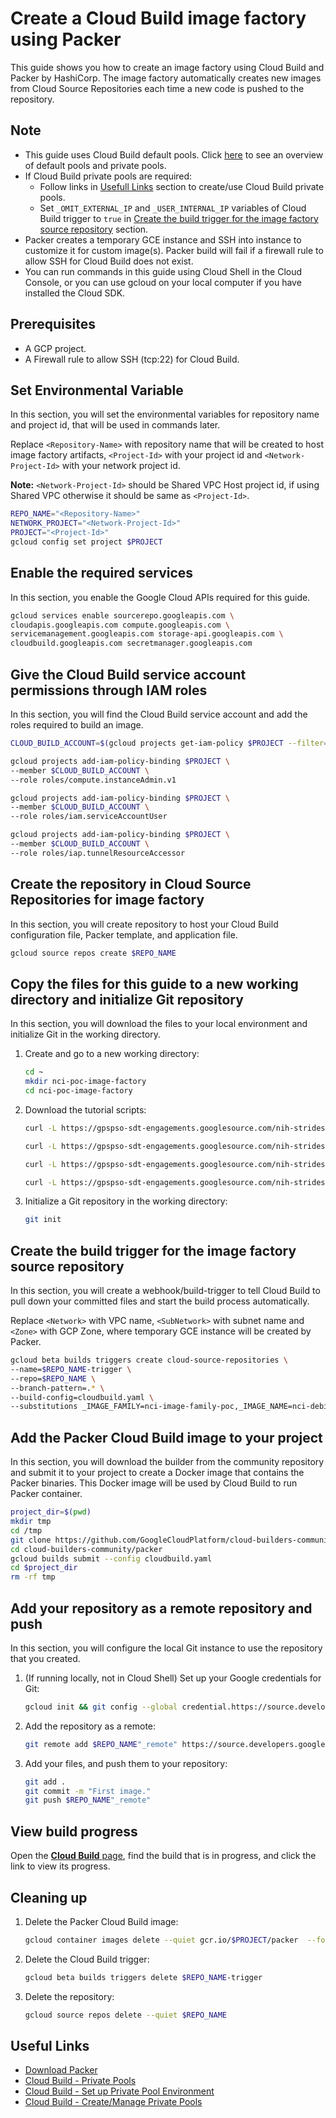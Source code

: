# Create a Cloud Build image factory using Packer

This guide shows you how to create an image factory using Cloud Build and Packer by HashiCorp. The image factory automatically creates new images from Cloud Source Repositories each time a new code is pushed to the repository.

## Note

* This guide uses Cloud Build default pools. Click [here](https://cloud.google.com/build/docs/private-pools/private-pools-overview#overview_of_default_pools_and_private_pools) to see an overview of default pools and private pools.
* If Cloud Build private pools are required:
  * Follow links in [Usefull Links](#useful-links) section to create/use Cloud Build private pools.
  * Set `_OMIT_EXTERNAL_IP` and `_USER_INTERNAL_IP` variables of Cloud Build trigger to `true` in [Create the build trigger for the image factory source repository](#create-the-build-trigger-for-the-image-factory-source-repository) section.
* Packer creates a temporary GCE instance and SSH into instance to customize it for custom image(s). Packer build will fail if a firewall rule to allow SSH for Cloud Build does not exist.
* You can run commands in this guide using Cloud Shell in the Cloud Console, or you can use gcloud on your local computer if you have installed the Cloud SDK.

## Prerequisites

* A GCP project.
* A Firewall rule to allow SSH (tcp:22) for Cloud Build.

## Set Environmental Variable

In this section, you will set the environmental variables for repository name and project id, that will be used in commands later.

Replace `<Repository-Name>` with repository name that will be created to host image factory artifacts, `<Project-Id>` with your project id and `<Network-Project-Id>` with your network project id.

**Note:** `<Network-Project-Id>` should be Shared VPC Host project id, if using Shared VPC otherwise it should be same as `<Project-Id>`.

```bash
REPO_NAME="<Repository-Name>"
NETWORK_PROJECT="<Network-Project-Id>"
PROJECT="<Project-Id>"
gcloud config set project $PROJECT
```

## Enable the required services

In this section, you enable the Google Cloud APIs required for this guide.

```bash
gcloud services enable sourcerepo.googleapis.com \
cloudapis.googleapis.com compute.googleapis.com \
servicemanagement.googleapis.com storage-api.googleapis.com \
cloudbuild.googleapis.com secretmanager.googleapis.com
```

## Give the Cloud Build service account permissions through IAM roles

In this section, you will find the Cloud Build service account and add the roles required to build an image.

```bash
CLOUD_BUILD_ACCOUNT=$(gcloud projects get-iam-policy $PROJECT --filter="(bindings.role:roles/cloudbuild.builds.builder)"  --flatten="bindings[].members" --format="value(bindings.members[])")

gcloud projects add-iam-policy-binding $PROJECT \
--member $CLOUD_BUILD_ACCOUNT \
--role roles/compute.instanceAdmin.v1

gcloud projects add-iam-policy-binding $PROJECT \
--member $CLOUD_BUILD_ACCOUNT \
--role roles/iam.serviceAccountUser

gcloud projects add-iam-policy-binding $PROJECT \
--member $CLOUD_BUILD_ACCOUNT \
--role roles/iap.tunnelResourceAccessor
```

## Create the repository in Cloud Source Repositories for image factory

In this section, you will create repository to host your Cloud Build configuration file, Packer template, and application file.

```bash
gcloud source repos create $REPO_NAME
```

## Copy the files for this guide to a new working directory and initialize Git repository

In this section, you will download the files to your local environment and initialize Git in the working directory.

1. Create and go to a new working directory:

    ```bash
    cd ~
    mkdir nci-poc-image-factory
    cd nci-poc-image-factory
    ```

2. Download the tutorial scripts:

    ```bash
    curl -L https://gpspso-sdt-engagements.googlesource.com/nih-strides/nci-cd-poc/+/refs/heads/master/packer/cloudbuild.yaml >cloudbuild.yaml

    curl -L https://gpspso-sdt-engagements.googlesource.com/nih-strides/nci-cd-poc/+/refs/heads/master/packer/main.pkr.hcl >main.pkr.hcl

    curl -L https://gpspso-sdt-engagements.googlesource.com/nih-strides/nci-cd-poc/+/refs/heads/master/packer/variables.pkr.hcl >variables.pkr.hcl

    curl -L https://gpspso-sdt-engagements.googlesource.com/nih-strides/nci-cd-poc/+/refs/heads/master/packer/index.html >index.html
    ```

3. Initialize a Git repository in the working directory:

    ```bash
    git init
    ```

## Create the build trigger for the image factory source repository

In this section, you will create a webhook/build-trigger to tell Cloud Build to pull down your committed files and start the build process automatically.

Replace `<Network>` with VPC name, `<SubNetwork>` with subnet name and `<Zone>` with GCP Zone, where temporary GCE instance will be created by Packer.

```bash
gcloud beta builds triggers create cloud-source-repositories \
--name=$REPO_NAME-trigger \
--repo=$REPO_NAME \
--branch-pattern=.* \
--build-config=cloudbuild.yaml \
--substitutions _IMAGE_FAMILY=nci-image-family-poc,_IMAGE_NAME=nci-debian-poc-image,_NETWORK_PROJECT_ID=$NETWORK_PROJECT,_NETWORK=<Network>,_SUBNETWORK=<SubNetwork>,_ZONE=<Zone>,_PROJECT_ID=$PROJECT,_SOURCE_IMAGE_FAMILY=debian-10,_SSH_USER=packer,_OMIT_EXTERNAL_IP=false,_USER_INTERNAL_IP=false
```

## Add the Packer Cloud Build image to your project

In this section, you will download the builder from the community repository and submit it to your project to create a Docker image that contains the Packer binaries. This Docker image will be used by Cloud Build to run Packer container.

```bash
project_dir=$(pwd)
mkdir tmp
cd /tmp
git clone https://github.com/GoogleCloudPlatform/cloud-builders-community.git
cd cloud-builders-community/packer
gcloud builds submit --config cloudbuild.yaml
cd $project_dir
rm -rf tmp
```

## Add your repository as a remote repository and push

In this section, you will configure the local Git instance to use the repository that you created.

1. (If running locally, not in Cloud Shell) Set up your Google credentials for Git:

    ```bash
    gcloud init && git config --global credential.https://source.developers.google.com.helper gcloud.sh
    ```

2. Add the repository as a remote:

    ```bash
    git remote add $REPO_NAME"_remote" https://source.developers.google.com/p/$PROJECT/r/$REPO_NAME
    ```

3. Add your files, and push them to your repository:

    ```bash
    git add .
    git commit -m "First image."
    git push $REPO_NAME"_remote"
    ```

## View build progress

Open the [**Cloud Build** page](https://console.cloud.google.com/cloud-build), find the build that is in progress, and click the link to view its progress.

## Cleaning up

1. Delete the Packer Cloud Build image:

    ```bash
    gcloud container images delete --quiet gcr.io/$PROJECT/packer  --force-delete-tags
    ```

2. Delete the Cloud Build trigger:

    ```bash
    gcloud beta builds triggers delete $REPO_NAME-trigger
    ```

3. Delete the repository:

    ```bash
    gcloud source repos delete --quiet $REPO_NAME
    ```

## Useful Links

* [Download Packer](https://www.packer.io/downloads)
* [Cloud Build - Private Pools](https://cloud.google.com/build/docs/private-pools/private-pools-overview)
* [Cloud Build - Set up Private Pool Environment](https://cloud.google.com/build/docs/private-pools/set-up-private-pool-environment)
* [Cloud Build - Create/Manage Private Pools](https://cloud.google.com/build/docs/private-pools/create-manage-private-pools)
